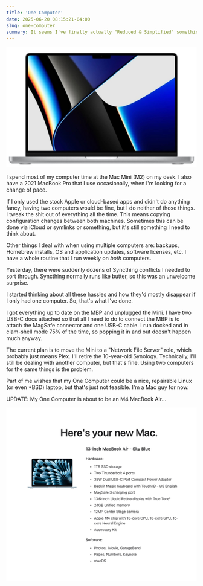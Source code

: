 ```yaml
---
title: 'One Computer'
date: 2025-06-20 08:15:21-04:00
slug: one-computer
summary: It seems I've finally actually "Reduced & Simplified" something.
---
```


![MacBook Pro stock image](mbp.jpg " ")

I spend most of my computer time at the Mac Mini (M2) on my desk. I also have a 2021 MacBook Pro that I use occasionally, when I'm looking for a change of pace.

If I only used the stock Apple or cloud-based apps and didn't do anything fancy, having two computers would be fine, but I do neither of those things. I tweak the shit out of everything all the time. This means copying configuration changes between both machines. Sometimes this can be done via iCloud or symlinks or something, but it's still something I need to think about.

Other things I deal with when using multiple computers are: backups, Homebrew installs, OS and application updates, software licenses, etc. I have a whole routine that I run weekly on *both* computers.

Yesterday, there were suddenly dozens of Syncthing conflicts I needed to sort through. Syncthing normally runs like butter, so this was an unwelcome surprise.

I started thinking about all these hassles and how they'd mostly disappear if I only had one computer. So, that's what I've done.

I got everything up to date on the MBP and unplugged the Mini. I have two USB-C docs attached so that all I need to do to connect the MBP is to attach the MagSafe connector and one USB-C cable. I run docked and in clam-shell mode 75% of the time, so popping it in and out doesn't happen much anyway.

The current plan is to move the Mini to a "Network File Server" role, which probably just means Plex. I'll retire the 10-year-old Synology. Technically, I'll still be dealing with another computer, but that's fine. Using two computers for the same things is the problem.

Part of me wishes that my One Computer could be a nice, repairable Linux (or even \*BSD) laptop, but that's just not feasible. I'm a Mac guy for now.

UPDATE: My One Computer is about to be an M4 MacBook Air...

![](mba.jpg "")
